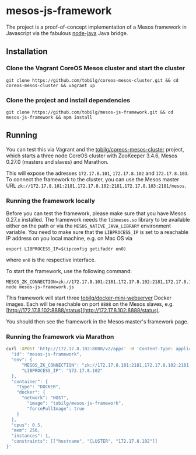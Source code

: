 # mesos-js-framework
The project is a proof-of-concept implementation of a Mesos framework in Javascript via the fabulous [node-java](https://github.com/joeferner/node-java) Java bridge.

## Installation
    
### Clone the Vagrant CoreOS Mesos cluster and start the cluster

    git clone https://github.com/tobilg/coreos-mesos-cluster.git && cd coreos-mesos-cluster && vagrant up 

### Clone the project and install dependencies

    git clone https://github.com/tobilg/mesos-js-framework.git && cd mesos-js-framework && npm install
    
## Running
You can test this via Vagrant and the [tobilg/coreos-mesos-cluster](https://github.com/tobilg/coreos-mesos-cluster) project, which starts a three node CoreOS cluster with ZooKeeper 3.4.6, Mesos 0.27.0 (masters and slaves) and Marathon.

This will expose the adresses `172.17.8.101`, `172.17.8.102` and `172.17.8.103`. To connect the framework to the cluster, you can use the Mesos master URL `zk://172.17.8.101:2181,172.17.8.102:2181,172.17.8.103:2181/mesos`. 

### Running the framework locally
Before you can test the framework, please make sure that you have Mesos 0.27.x installed. The framework needs the `libmesos.so` library to be available either on the path or via the `MESOS_NATIVE_JAVA_LIBRARY` environment variable. 
You need to make sure that the `LIBPROCESS_IP` is set to a reachable IP address on you local machine, e.g. on Mac OS via

    export LIBPROCESS_IP=$(ipconfig getifaddr en0)
    
where `en0` is the respective interface.

To start the framework, use the following command:

    MESOS_ZK_CONNECTION=zk://172.17.8.101:2181,172.17.8.102:2181,172.17.8.103:2181/mesos node mesos-js-framework.js
    
This framework will start three [tobilg/docker-mini-webserver](https://github.com/tobilg/docker-mini-webserver) Docker images. Each will be reachable on port `8888` on the Mesos slaves, e.g. [http://172.17.8.102:8888/status](http://172.17.8.102:8888/status).  
    
You should then see the framework in the Mesos master's framework page.

### Running the framework via Marathon

```bash
curl -XPOST 'http://172.17.8.102:8080/v2/apps' -H 'Content-Type: application/json' -d '{
  "id": "mesos-js-framework",
  "env": {
      "MESOS_ZK_CONNECTION": "zk://172.17.8.101:2181,172.17.8.102:2181,172.17.8.103:2181/mesos",
      "LIBPROCESS_IP": "172.17.8.102"
  },
  "container": {
    "type": "DOCKER",
    "docker": {
      "network": "HOST",
        "image": "tobilg/mesos-js-framework",
        "forcePullImage": true
    }
  },
  "cpus": 0.5,
  "mem": 256,
  "instances": 1, 
  "constraints": [["hostname", "CLUSTER", "172.17.8.102"]]
}'
```
